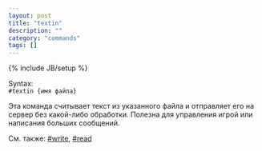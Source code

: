 ```yaml
---
layout: post
title: "textin"
description: ""
category: "commands"
tags: []
---
```

{% include JB/setup %}

Syntax:  
`#textin {имя файла}`

Эта команда считывает текст из указанного файла и отправляет его на сервер без какой-либо обработки. Полезна для управления игрой или написания больших сообщений.

См. также: [#write](#write), [#read](#read)